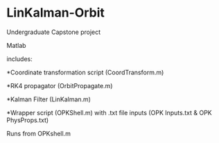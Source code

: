 # LinKalman-Orbit

Undergraduate Capstone project 

Matlab


includes:

  *Coordinate transformation script (CoordTransform.m)
  
  *RK4 propagator (OrbitPropagate.m)
  
  *Kalman Filter (LinKalman.m)

  *Wrapper script (OPKShell.m) with .txt file inputs (OPK Inputs.txt & OPK PhysProps.txt)
  

Runs from OPKshell.m

